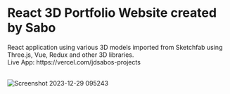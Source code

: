 <h1>React 3D Portfolio Website created by Sabo</h1>
React application using various 3D models imported from Sketchfab using Three.js, Vue, Redux and other 3D libraries.
<br>
Live App: https://vercel.com/jdsabos-projects
<br>
<br>

![Screenshot 2023-12-29 095243](https://github.com/JDsabo/3dportfolio-react-page/assets/82731778/8e9af9d1-ca40-4a1f-bdb0-d02e4a8631dd)

